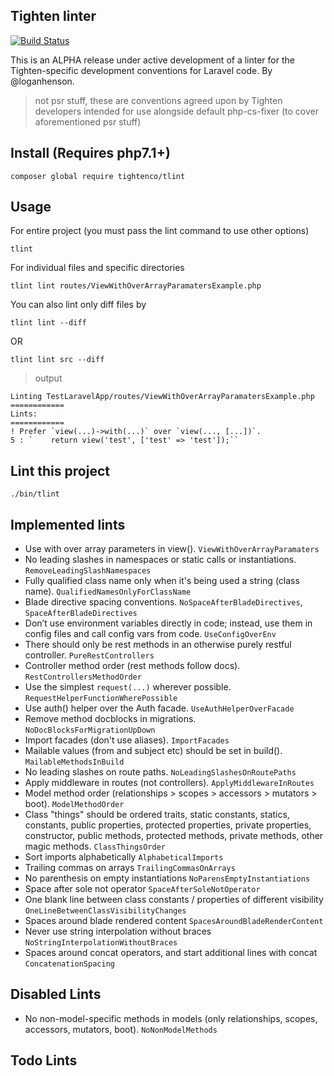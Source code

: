 ## Tighten linter

[![Build Status](https://travis-ci.org/tightenco/tlint.svg?branch=master)](https://travis-ci.org/tightenco/tlint)

This is an ALPHA release under active development of a linter for the Tighten-specific development conventions for Laravel code. By @loganhenson.

> not psr stuff, these are conventions agreed upon by Tighten developers
> intended for use alongside default php-cs-fixer (to cover aforementioned psr stuff)

## Install (Requires php7.1+)
```
composer global require tightenco/tlint
```

## Usage
For entire project (you must pass the lint command to use other options)
```
tlint
```
For individual files and specific directories
```
tlint lint routes/ViewWithOverArrayParamatersExample.php
```

You can also lint only diff files by
```
tlint lint --diff
```
OR
```
tlint lint src --diff
```

> output
```
Linting TestLaravelApp/routes/ViewWithOverArrayParamatersExample.php
============
Lints: 
============
! Prefer `view(...)->with(...)` over `view(..., [...])`.
5 : `    return view('test', ['test' => 'test']);``
```

## Lint this project
```
./bin/tlint
```

## Implemented lints
- Use with over array parameters in view(). `ViewWithOverArrayParamaters`
- No leading slashes in namespaces or static calls or instantiations. `RemoveLeadingSlashNamespaces`
- Fully qualified class name only when it's being used a string (class name). `QualifiedNamesOnlyForClassName`
- Blade directive spacing conventions. `NoSpaceAfterBladeDirectives`, `SpaceAfterBladeDirectives`
- Don’t use environment variables directly in code; instead, use them in config files and call config vars from code. `UseConfigOverEnv`
- There should only be rest methods in an otherwise purely restful controller. `PureRestControllers`
- Controller method order (rest methods follow docs). `RestControllersMethodOrder`
- Use the simplest `request(...)` wherever possible. `RequestHelperFunctionWherePossible`
- Use auth() helper over the Auth facade. `UseAuthHelperOverFacade`
- Remove method docblocks in migrations. `NoDocBlocksForMigrationUpDown`
- Import facades (don't use aliases). `ImportFacades`
- Mailable values (from and subject etc) should be set in build(). `MailableMethodsInBuild`
- No leading slashes on route paths. `NoLeadingSlashesOnRoutePaths`
- Apply middleware in routes (not controllers). `ApplyMiddlewareInRoutes`
- Model method order (relationships > scopes > accessors > mutators > boot). `ModelMethodOrder`
- Class "things" should be ordered traits, static constants, statics, constants, public properties, protected properties, private properties, constructor, public methods, protected methods, private methods, other magic methods. `ClassThingsOrder`
- Sort imports alphabetically `AlphabeticalImports`
- Trailing commas on arrays `TrailingCommasOnArrays`
- No parenthesis on empty instantiations `NoParensEmptyInstantiations`
- Space after sole not operator `SpaceAfterSoleNotOperator`
- One blank line between class constants / properties of different visibility `OneLineBetweenClassVisibilityChanges`
- Spaces around blade rendered content `SpacesAroundBladeRenderContent`
- Never use string interpolation without braces `NoStringInterpolationWithoutBraces`
- Spaces around concat operators, and start additional lines with concat `ConcatenationSpacing`

## Disabled Lints
- No non-model-specific methods in models (only relationships, scopes, accessors, mutators, boot). `NoNonModelMethods`

## Todo Lints
